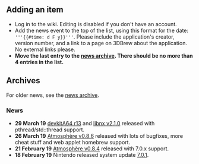 <noinclude>

## Adding an item

  - Log in to the wiki. Editing is disabled if you don't have an
    account.
  - Add the news event to the top of the list, using this format for the
    date: `'''{{#time: d F y}}'''`. Please include the application's
    creator, version number, and a link to a page on 3DBrew about the
    application. No external links please.
  - **Move the last entry to the [news
    archive](:News%20Archive.md "wikilink"). There should be no more
    than 4 entries in the list.**

## Archives

For older news, see the [news archive](:News%20Archive.md "wikilink").

### News

</noinclude>

  - **29 March 19** [devkitA64
    r13](https://devkitpro.org/viewtopic.php?f=13&t=8891) and [libnx
    v2.1.0](https://github.com/switchbrew/libnx/releases/tag/v2.1.0)
    released with pthread/std::thread support.
  - **26 March 19** [Atmosphère
    v0.8.6](https://github.com/Atmosphere-NX/Atmosphere/releases/tag/0.8.6)
    released with lots of bugfixes, more cheat stuff and web applet
    homebrew support.
  - **21 February 19** [Atmosphère
    v0.8.4](https://github.com/Atmosphere-NX/Atmosphere/releases/tag/0.8.4)
    released with 7.0.x support.
  - **18 February 19** Nintendo released system update
    [7.0.1](7.0.1.md "wikilink").
